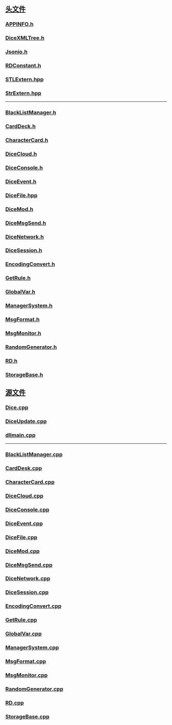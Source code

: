 ## **[头文件](DiceAnalyze/head/README)**

### [APPINFO.h](DiceAnalyze/head/APPINFO.h.md) 
### [DiceXMLTree.h](DiceAnalyze/head/DiceXMLTree.h.md)
### [Jsonio.h](DiceAnalyze/head/Jsonio.h.md)
### [RDConstant.h](DiceAnalyze/head/RDConstant.h.md)
### [STLExtern.hpp](DiceAnalyze/head/STLExtern.hpp.md)
### [StrExtern.hpp](DiceAnalyze/head/StrExtern.hpp)
---
### [BlackListManager.h]()
### [CardDeck.h]() 
### [CharacterCard.h]()
### [DiceCloud.h]()
### [DiceConsole.h]()
### [DiceEvent.h]()
### [DiceFile.hpp]()
### [DiceMod.h]()
### [DiceMsgSend.h]()
### [DiceNetwork.h]()
### [DiceSession.h]()
### [EncodingConvert.h]()
### [GetRule.h]()
### [GlobalVar.h]()
### [ManagerSystem.h]()
### [MsgFormat.h]()
### [MsgMonitor.h]()
### [RandomGenerator.h](DiceAnalyze/head/RandomGenerator.h.md)
### [RD.h]()
### [StorageBase.h]()

## **[源文件](DiceAnalyze/sources/README)**

### [Dice.cpp](DiceAnalyze/sources/Dice.cpp)
### [DiceUpdate.cpp]()
### [dllmain.cpp]()
---
### [BlackListManager.cpp]()
### [CardDesk.cpp]()
### [CharacterCard.cpp]()
### [DiceCloud.cpp]()
### [DiceConsole.cpp]()
### [DiceEvent.cpp]()
### [DiceFile.cpp]()
### [DiceMod.cpp]()
### [DiceMsgSend.cpp]()
### [DiceNetwork.cpp]()
### [DiceSession.cpp]() 
### [EncodingConvert.cpp]()
### [GetRule.cpp]() 
### [GlobalVar.cpp]()
### [ManagerSystem.cpp]()
### [MsgFormat.cpp]()
### [MsgMonitor.cpp]() 
### [RandomGenerator.cpp](DiceAnalyze/sources/RandomGenerator.cpp.md) 
### [RD.cpp]()
### [StorageBase.cpp]()
